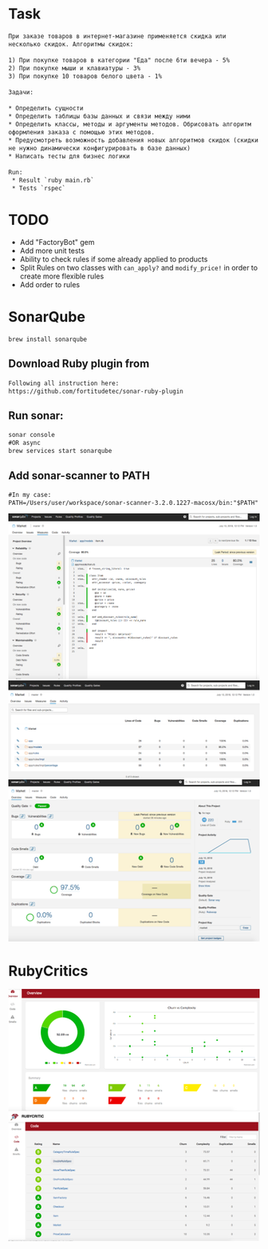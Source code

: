 # Task
    При заказе товаров в интернет-магазине применяется скидка или несколько скидок. Алгоритмы скидок:
    
    1) При покупке товаров в категории "Еда" после 6ти вечера - 5%
    2) При покупке мыши и клавиатуры - 3%
    3) При покупке 10 товаров белого цвета - 1%
    
    Задачи:
    
    * Определить сущности
    * Определить таблицы базы данных и связи между ними
    * Определить классы, методы и аргументы методов. Обрисовать алгоритм оформления заказа с помощью этих методов.
    * Предусмотреть возможность добавления новых алгоритмов скидок (скидки не нужно динамически конфигурировать в базе данных)
    * Написать тесты для бизнес логики
    
    Run:
     * Result `ruby main.rb`
     * Tests `rspec`
     
 
# TODO
* Add "FactoryBot" gem
* Add more unit tests
* Ability to check rules if some already applied to products
* Split Rules on two classes with `can_apply?` and `modify_price!` in order to create more flexible rules
* Add order to rules


# SonarQube
    brew install sonarqube
## Download Ruby plugin from 
    Following all instruction here:
    https://github.com/fortitudetec/sonar-ruby-plugin
## Run sonar: 
    sonar console 
    #OR async
    brew services start sonarqube
## Add sonar-scanner to PATH
    #In my case:
    PATH=/Users/user/workspace/sonar-scanner-3.2.0.1227-macosx/bin:"$PATH"
![Screenshot](public/ScreenShot1.png)
![Screenshot](public/ScreenShot2.png)
![Screenshot](public/ScreenShot3.png)    
   
# RubyCritics
![Screenshot](public/ScreenShot4.png)
![Screenshot](public/ScreenShot5.png)          
    
 
